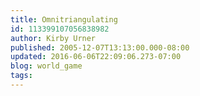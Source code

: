 ```yaml
---
title: Omnitriangulating
id: 113399107056838982
author: Kirby Urner
published: 2005-12-07T13:13:00.000-08:00
updated: 2016-06-06T22:09:06.273-07:00
blog: world_game
tags: 
---
```


